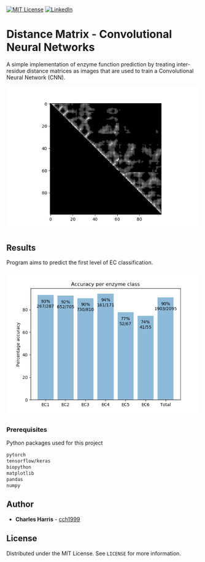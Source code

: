 [![MIT License](https://img.shields.io/github/license/othneildrew/Best-README-Template.svg?style=flat-square)](https://github.com/cch1999/protein-stability/blob/master/LICENSE)
[![LinkedIn](https://img.shields.io/badge/-LinkedIn-black.svg?style=flat-square&logo=linkedin&colorB=555)](https://www.linkedin.com/in/charlie-harris-388285156/)

# Distance Matrix - Convolutional Neural Networks

A simple implementation of enzyme function prediction by treating inter-residue distance matrices as images that are used to train a Convolutional Neural Network (CNN).

![Matrix](https://github.com/cch1999/DMCNN/blob/master/figs/precomputed_single_channel.png)

## Results

Program aims to predict the first level of EC classification.

![Results](https://github.com/cch1999/DMCNN/blob/master/figs/accuracies.png)

### Prerequisites

Python packages used for this project

```
pytorch
tensorflow/keras
biopython
matplotlib
pandas
numpy
```

## Author

* **Charles Harris** - [cch1999](https://github.com/cch1999)


## License

Distributed under the MIT License. See `LICENSE` for more information.
